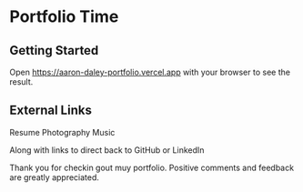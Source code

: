 # Portfolio Time 

## Getting Started

Open https://aaron-daley-portfolio.vercel.app with your browser to see the result.

## External Links

Resume 
Photography 
Music 

Along with links to direct back to GitHub or LinkedIn

Thank you for checkin gout muy portfolio. Positive comments and feedback are greatly appreciated. 

